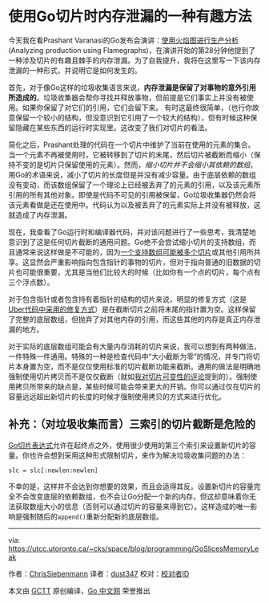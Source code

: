 # 使用Go切片时内存泄漏的一种有趣方法
今天我在看Prashant Varanasi的Go发布会演讲：[使用火焰图进行生产分析](https://www.youtube.com/watch?v=aAhNDgEZj_U)(Analyzing production using Flamegraphs)，在演讲开始的第28分钟他提到了一种涉及切片的有趣且棘手的内存泄漏。为了自我提升，我将在这里写一下该内存泄漏的一种形式，并说明它是如何发生的。

首先，对于像Go这样的垃圾收集语言来说，**内存泄漏是保留了对事物的意外引用所造成的**。垃圾收集器会帮你寻找并释放事物，但前提是它们事实上并没有被使用。如果你保留了对它们的引用，它们会留下来。
有时这最终很简单，（也行你故意保留一个较小的结构，但没意识到它引用了一个较大的结构），但有时候这种保留隐藏在某些东西的运行时实现里。这改变了我们对切片的看法。

简化之后，Prashant处理的代码在一个切片中维护了当前在使用的元素的集合。当一个元素不再被使用时，它被转移到了切片的末尾，然后切片被截断而缩小（保持不变的是切片只保留使用的元素）。然而，*缩小切片并不会缩小其依赖的数组*，用Go的术语来说，减小了切片的长度但是并没有减少容量。由于底层依赖的数组没有变动，而该数组保留了一个理论上已经被丢弃了的元素的引用，以及该元素所引用的所有其他对象。即使是代码不可见的引用被保留，Go垃圾收集器仍然会将该元素看做是还在使用中。代码认为以及被丢弃了的元素实际上并没有被释放，这就造成了内存泄漏。

现在，我查看了Go运行时和编译器代码，并对该问题进行了一些思考，我清楚地意识到了这是任何切片截断的通用问题。Go绝不会尝试缩小切片的支持数组，而且通常来说这样做是不可能的，因为[一个支持数组可能被多个切片](https://utcc.utoronto.ca/~cks/space/blog/programming/GoSliceMutability)或其他引用所共享。这显然会严重影响指向包含指针的事物的切片，但对于指向普通的旧数据的切片也可能很重要，尤其是当他们比较大的时候（比如你有一个点的切片，每个点有三个浮点数）。

对于包含指针或者包含持有着指针的结构的切片来说，明显的修复方式（这是[Uber代码中采用的修复方式](https://github.com/uber/tchannel-go/commit/63a486b96821eaa6fb2299663dda5c529cc04666#diff-32e1ab53c69bf3272bd9e4b51b9bb105)）是在截断切片之前将末尾的指针置为空。这样保留了完整的底层数组，但抛弃了对其他内存的引用，而这些其他的内存是真正内存泄漏的地方。

对于实际的底层数组可能会有大量内存消耗的切片来说，我可以想到有两种做法，一件特殊一件通用。特殊的一种是检查代码中“大小截断为零”的情况，并专门将切片本身置为空，而不是仅仅使用标准的切片截断功能来截断。通用的做法是明确地强制使用切片拷贝而不是仅仅截断（就如[我对切片可变性的评论](https://utcc.utoronto.ca/~cks/space/blog/programming/GoSliceMutability)提到的）。强制使用拷贝所带来的缺点是，某些时候可能会带来更大的开销。你可以通过仅在切片的容量远远超出新切片的长度的时候才强制使用拷贝的方式来进行优化。

## 补充：（对垃圾收集而言）三索引的切片截断是危险的
[Go切片表达式](https://golang.org/ref/spec#Slice_expressions)允许在起终点之外，使用很少使用的第三个索引来设置新切片的容量。你也许会想到采用这种形式限制切片，来作为解决垃圾收集问题的办法：
```
slc = slc[:newlen:newlen]
```
不幸的是，这样并不会达到你想要的效果，而且会适得其反。设置新切片的容量完全不会改变底层的依赖数组，也不会让Go分配一个新的内存，但这却意味着你无法获取数组大小的信息（否则可以通过切片的容量来得到它）。这样造成的唯一影响是强制随后的```append()```重新分配新的底层数组。

---

via: https://utcc.utoronto.ca/~cks/space/blog/programming/GoSlicesMemoryLeak

作者：[ChrisSiebenmann](https://utcc.utoronto.ca/~cks/space/People/ChrisSiebenmann)
译者：[dust347](https://github.com/dust347)
校对：[校对者ID](https://github.com/校对者ID)

本文由 [GCTT](https://github.com/studygolang/GCTT) 原创编译，[Go 中文网](https://studygolang.com/) 荣誉推出
